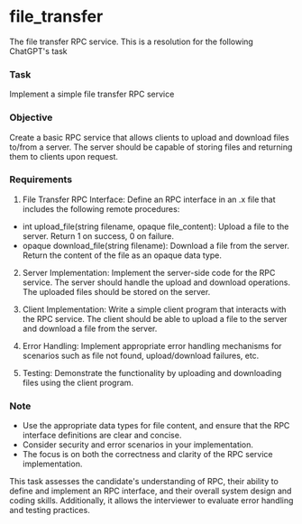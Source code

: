 # file_transfer
The file transfer RPC service.
This is a resolution for the following ChatGPT's task

### Task
Implement a simple file transfer RPC service

### Objective
Create a basic RPC service that allows clients to upload and download files to/from a server. 
The server should be capable of storing files and returning them to clients upon request.

### Requirements
1. File Transfer RPC Interface:
Define an RPC interface in an .x file that includes the following remote procedures:

  * int upload_file(string filename, opaque file_content): Upload a file to the server. 
    Return 1 on success, 0 on failure.
  * opaque download_file(string filename): Download a file from the server. 
    Return the content of the file as an opaque data type.

2. Server Implementation:
Implement the server-side code for the RPC service. 
The server should handle the upload and download operations. 
The uploaded files should be stored on the server.

3. Client Implementation:
Write a simple client program that interacts with the RPC service. 
The client should be able to upload a file to the server and download a file from the server.

4. Error Handling:
Implement appropriate error handling mechanisms for scenarios such as file not found, upload/download failures, etc.

5. Testing:
Demonstrate the functionality by uploading and downloading files using the client program.

### Note
* Use the appropriate data types for file content, and ensure that the RPC interface definitions are clear and concise.
* Consider security and error scenarios in your implementation.
* The focus is on both the correctness and clarity of the RPC service implementation.

This task assesses the candidate's understanding of RPC, their ability to define and implement an RPC interface, and their overall system design and coding skills. 
Additionally, it allows the interviewer to evaluate error handling and testing practices.
